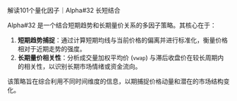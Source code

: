 解读101个量化因子｜Alpha#32 长短结合

Alpha#32 是一个结合短期趋势和长期量价关系的多因子策略。其核心在于：

1. **短期趋势捕捉**：通过计算短期均线与当前价格的偏离并进行标准化，衡量价格相对于近期走势的强度。
2. **长期量价相关性**：分析成交量加权平均价 (`vwap`) 与滞后收盘价在较长周期内的相关性，以识别长期市场情绪或资金流向。

该策略旨在综合利用不同时间维度的信息，以期捕捉价格动量和潜在的市场结构变化。
